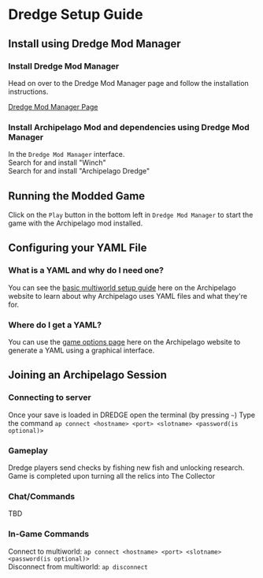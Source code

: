 # Dredge Setup Guide

## Install using Dredge Mod Manager

### Install Dredge Mod Manager

Head on over to the Dredge Mod Manager page and follow the installation instructions.

[Dredge Mod Manager Page](https://dredgemods.com/manager/)

### Install Archipelago Mod and dependencies using Dredge Mod Manager

In the `Dredge Mod Manager` interface.    
Search for and install "Winch"  
Search for and install "Archipelago Dredge" 

## Running the Modded Game

Click on the `Play` button in the bottom left in `Dredge Mod Manager` to start the game with the Archipelago mod installed.

## Configuring your YAML File
### What is a YAML and why do I need one?
You can see the [basic multiworld setup guide](/tutorial/Archipelago/setup/en) here on the Archipelago website to learn 
about why Archipelago uses YAML files and what they're for.

### Where do I get a YAML?
You can use the [game options page](/games/Dredge/player-options) here on the Archipelago 
website to generate a YAML using a graphical interface.


## Joining an Archipelago Session
### Connecting to server
Once your save is loaded in DREDGE open the terminal (by pressing `~`)
Type the command `ap connect <hostname> <port> <slotname> <password(is optional)>`

### Gameplay

Dredge players send checks by fishing new fish and unlocking research.  
Game is completed upon turning all the relics into The Collector

### Chat/Commands
TBD

### In-Game Commands
Connect to multiworld: `ap connect <hostname> <port> <slotname> <password(is optional)>`  
Disconnect from multiworld: `ap disconnect`
